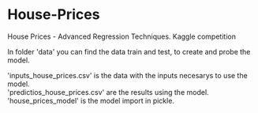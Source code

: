 # House-Prices 
House Prices - Advanced Regression Techniques. Kaggle competition
 
In folder 'data' you can find the data train and test, to create and probe the model. 
 
'inputs_house_prices.csv' is the data with the inputs necesarys to use the model. \
'predictios_house_prices.csv' are the results using the model. \
'house_prices_model' is the model import in pickle.
